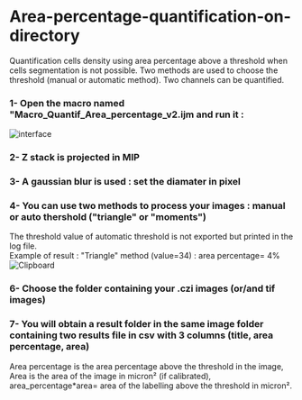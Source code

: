 # Area-percentage-quantification-on-directory
Quantification  cells density using area percentage above a threshold when cells segmentation is not possible. Two methods are used to choose the threshold (manual or automatic method). Two channels can be quantified.

### 1- Open the macro named "Macro_Quantif_Area_percentage_v2.ijm and run it :
![interface](https://user-images.githubusercontent.com/41480459/228158116-d758b401-a873-45f5-ac9c-869ae67a495a.jpg)
### 2- Z stack is projected in MIP 
### 3- A gaussian blur is used : set the diamater in pixel
### 4- You can use two methods to process your images : manual or auto thershold  ("triangle" or "moments")
The threshold value of automatic threshold is not exported but printed in the log file.  
Example of result : "Triangle" method (value=34) : area percentage= 4%
![Clipboard](https://user-images.githubusercontent.com/41480459/228169425-96cd1521-8432-4a5f-ba3f-92a011cec6d2.jpg)

### 6- Choose the folder containing your .czi images (or/and tif images)
### 7- You will obtain a result folder in the same image folder containing two results file in csv with 3 columns (title, area percentage, area) 
Area percentage is the area percentage above the threshold in the image, Area is the area of the image in micron² (if calibrated), area_percentage*area= area of the labelling above the threshold in micron².


